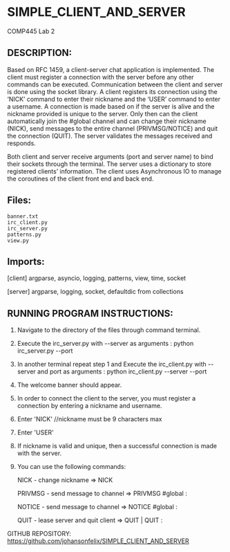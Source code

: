 # SIMPLE_CLIENT_AND_SERVER
 COMP445 Lab 2 
 
## DESCRIPTION:
Based on RFC 1459, a client-server chat application is implemented. The client must register a connection with the server before any other commands can be executed. Communication between the client and server is done using the socket library. 
A client registers its connection using the ‘NICK’ command to enter their nickname and the ‘USER’ command to enter a username. A connection is made based on if the server is alive and the nickname provided is unique to the server. Only then can the client automatically join the #global channel and can change their nickname (NICK), send messages to the entire channel (PRIVMSG/NOTICE)  and quit the connection (QUIT). The server validates the messages received and responds. 

Both client and server receive arguments (port and server name) to bind their sockets through the terminal. The server uses a dictionary to store registered clients’ information. The client uses Asynchronous IO to manage the coroutines of the client front end and back end.

## Files:
	banner.txt 
	irc_client.py
	irc_server.py
	patterns.py
	view.py

## Imports:	
[client] argparse, asyncio, logging, patterns, view, time, socket

[server] argparse, logging, socket, defaultdic from collections


## RUNNING PROGRAM INSTRUCTIONS:
 1. Navigate to the directory of the files through command terminal.
 2. Execute the irc_server.py with --server as arguments : python irc_server.py --port <PORT NUMBER>
 3. In another terminal repeat step 1 and Execute the irc_client.py  with --server and port as arguments : python irc_client.py --server <YOUR HOST NAME> --port<PORT NUMBER>
 4. The welcome banner should appear.
 5. In order to connect the client to the server, you must register a connection by entering a nickname and username.
 6. Enter 'NICK' <YOUR NICKNAME>               //nickname must be 9 characters max
 7. Enter 'USER' <YOUR USERNAME>
 8. If nickname is valid and unique, then a successful connection is made with the server.
 9. You can use the following commands:
      
     NICK - change nickname		     => NICK <NEW NICKNAME> 
	
     PRIVMSG - send message to channel  => PRIVMSG #global :<YOUR MESSAGE>
	
     NOTICE - send message to channel => NOTICE #global :<YOUR MESSAGE>
	
     QUIT - lease server and quit client => QUIT   | QUIT : <YOUR REASON>
 
 
GITHUB REPOSITORY:  https://github.com/johansonfelix/SIMPLE_CLIENT_AND_SERVER
 
 
